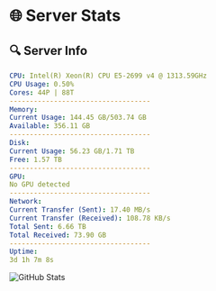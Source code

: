 # 🌐 Server Stats
## 🔍 Server Info
```yaml
CPU: Intel(R) Xeon(R) CPU E5-2699 v4 @ 1313.59GHz
CPU Usage: 0.50%
Cores: 44P | 88T
-----------------------------------
Memory:
Current Usage: 144.45 GB/503.74 GB
Available: 356.11 GB
-----------------------------------
Disk:
Current Usage: 56.23 GB/1.71 TB
Free: 1.57 TB
-----------------------------------
GPU:
No GPU detected
-----------------------------------
Network:
Current Transfer (Sent): 17.40 MB/s
Current Transfer (Received): 108.78 KB/s
Total Sent: 6.66 TB
Total Received: 73.90 GB
-----------------------------------
Uptime:
3d 1h 7m 8s
```
![GitHub Stats](https://img.shields.io/badge/Updated-2025-03-10_22:29:57-blue)